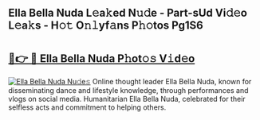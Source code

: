 ## Ella Bella Nuda L𝚎a𝚔ed N𝚞𝚍e - Part-sUd Vi𝚍𝚎o L𝚎a𝚔s - H𝚘𝚝 O𝚗𝚕yf𝚊ns P𝚑𝚘tos Pg1S6

# <h2><a href="http://kf242w0.oniu.top/?m=Ella+Bella+Nuda">🔗👉 🔴 Ella Bella Nuda P𝚑ot𝚘𝚜 V𝚒d𝚎o</a></h2>

[![Ella Bella Nuda Nu𝚍e𝚜](https://i.imgur.com/0qMVB7G.gif)](http://kf242w0.oniu.top/?m=Ella+Bella+Nuda)
Online thought leader Ella Bella Nuda, known for disseminating dance and lifestyle knowledge, through performances and vlogs on social media. Humanitarian Ella Bella Nuda, celebrated for their selfless acts and commitment to helping others.  
